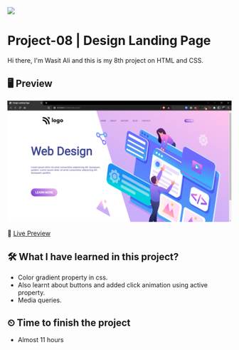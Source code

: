 ![](https://img.shields.io/badge/Technologies-HTML--CSS-orange)

# Project-08 | Design Landing Page

Hi there,
I'm Wasit Ali and this is my 8th project on HTML and CSS.

## 🖥 Preview

![](./images/2022-10-14-14-54-34.png)

🚀 [Live Preview](https://classy-custard-b2156b.netlify.app/)

## 🛠️ What I have learned in this project?

- Color gradient property in css.
- Also learnt about buttons and added click animation using active property.
- Media queries.

## ⏲ Time to finish the project

- Almost 11 hours
